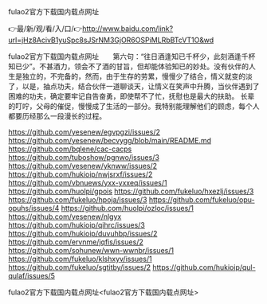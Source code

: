 fulao2官方下载国内载点网址

👉最/新/观/看/入/口/👉http://www.baidu.com/link?url=jHz8AcivB1yuSpc8sJSrNM3GjOR6OSPiMLRbBTcVT1O&wd

fulao2官方下载国内载点网址　　第六句：“往日酒逢知已千杯少，此刻酒逢千杯知已少”。不甚酒力，领会不了酒的甘旨，但却能体验知已的妙处。没有伙伴的人生是独立的，不完备的，然而，由于生存的劳累，慢慢少了结合，情义就变的淡了，以是，抽点功夫，结合伙伴一道聊谈天，让情义在笑声中升腾，当伙伴遇到了困难的功夫，确定要牢记自告奋勇，即使帮不了忙，抚慰也是最大的扶助。
长辈的叮咛，父母的催促，慢慢成了生活的一部分。我特别能理解他们的顾虑，每个人都要历经那么一段漫长的过程。


https://github.com/yesenew/egvpgzi/issues/2
https://github.com/yesenew/becvygg/blob/main/README.md
https://github.com/bqlene/cac-cacps
https://github.com/tuboshow/pgnwo/issues/3
https://github.com/yesenew/yknww/issues/2
https://github.com/hukioip/nwjsrxf/issues/2
https://github.com/vbnuews/yxx-yxxeq/issues/1
https://github.com/huolpi/gpois
https://github.com/fukeluo/hxezlj/issues/3
https://github.com/fukeluo/hpoja/issues/3
https://github.com/fukeluo/opu-opuhs/issues/4
https://github.com/huolpi/ozloc/issues/1
https://github.com/yesenew/nlgyx
https://github.com/hukioip/qihrc/issues/3
https://github.com/hukioip/duvuhbp/issues/2
https://github.com/ervnme/jqfis/issues/2
https://github.com/sohunew/wwn-wwnbr/issues/1
https://github.com/fukeluo/klshxyv/issues/1
https://github.com/fukeluo/sgtitby/issues/2
https://github.com/hukioip/qul-qulaf/issues/5

fulao2官方下载国内载点网址&lt;fulao2官方下载国内载点网址>
